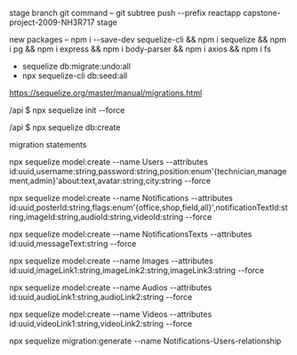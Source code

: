 stage branch git command –
git subtree push --prefix reactapp capstone-project-2009-NH3R717 stage

new packages –
npm i --save-dev sequelize-cli && npm i sequelize && npm i pg && npm i express && npm i body-parser && npm i axios && npm i fs

- sequelize db:migrate:undo:all
- npx sequelize-cli db:seed:all

https://sequelize.org/master/manual/migrations.html

/api \$ npx sequelize init --force

/api \$ npx sequelize db:create

migration statements

npx sequelize model:create --name Users --attributes id:uuid,username:string,password:string,position:enum'{technician,management,admin}'about:text,avatar:string,city:string --force

npx sequelize model:create --name Notifications --attributes id:uuid,posterId:string,flags:enum'{office,shop,field,all}',notificationTextId:string,imageId:string,audioId:string,videoId:string --force

npx sequelize model:create --name NotificationsTexts --attributes id:uuid,messageText:string --force

npx sequelize model:create --name Images --attributes id:uuid,imageLink1:string,imageLink2:string,imageLink3:string --force

npx sequelize model:create --name Audios --attributes id:uuid,audioLink1:string,audioLink2:string --force

npx sequelize model:create --name Videos --attributes id:uuid,videoLink1:string,videoLink2:string --force

npx sequelize migration:generate --name Notifications-Users-relationship
